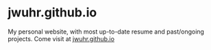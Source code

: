 # jwuhr.github.io
My personal website, with most up-to-date resume and past/ongoing projects. Come visit at [jwuhr.github.io](http://jwuhr.github.io)
